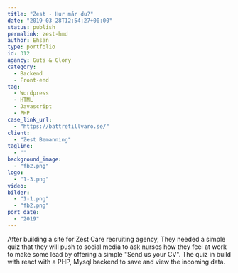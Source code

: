 ```yaml
---
title: "Zest - Hur mår du?"
date: "2019-03-28T12:54:27+00:00"
status: publish
permalink: zest-hmd
author: Ehsan
type: portfolio
id: 312
agancy: Guts & Glory
category:
  - Backend
  - Front-end
tag:
  - Wordpress
  - HTML
  - Javascript
  - PHP
case_link_url:
  - "https://bättretillvaro.se/"
client:
  - "Zest Bemanning"
tagline:
  - ""
background_image:
  - "fb2.png"
logo:
  - "1-3.png"
video:
bilder:
  - "1-1.png"
  - "fb2.png"
port_date:
  - "2019"
---
```


After building a site for Zest Care recruiting agency, They needed a simple quiz that they will push to social media to ask nurses how they feel at work to make some lead by offering a simple "Send us your CV". The quiz in build with react with a PHP, Mysql backend to save and view the incoming data.
